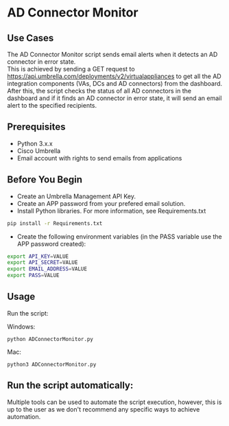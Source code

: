 # AD Connector Monitor

## Use Cases

The AD Connector Monitor script sends email alerts when it detects an AD connector in error state.  
This is achieved by sending a GET request to https://api.umbrella.com/deployments/v2/virtualappliances to get all the AD integration components (VAs, DCs and AD connectors) from the dashboard. After this, the script checks the status of all AD connectors in the dashboard and if it finds an AD connector in error state, it will send an email alert to the specified recipients.

## Prerequisites

- Python 3.x.x
- Cisco Umbrella
- Email account with rights to send emails from applications

## Before You Begin

- Create an Umbrella Management API Key.
- Create an APP password from your prefered email solution.
- Install Python libraries. For more information, see Requirements.txt

```bash
pip install -r Requirements.txt
```

- Create the following environment variables (in the PASS variable use the APP password created):

```bash
export API_KEY=VALUE
export API_SECRET=VALUE
export EMAIL_ADDRESS=VALUE
export PASS=VALUE
```

## Usage

Run the script:

Windows:

```
python ADConnectorMonitor.py
```

Mac:

```
python3 ADConnectorMonitor.py
```

## Run the script automatically:

Multiple tools can be used to automate the script execution, however, this is up to the user as we don't recommend any specific ways to achieve automation.
